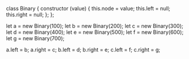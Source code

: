 
 class Binary {
    constructor (value) {
        this.node = value;
        this.left = null;
        this.right = null;
    };
};


let a = new Binary(100);
let b = new Binary(200);
let c = new Binary(300);
let d = new Binary(400);
let e = new Binary(500);
let f = new Binary(600);
let g = new Binary(700);

a.left = b;
a.right = c;
b.left = d;
b.right = e;
c.left = f;
c.right = g;


